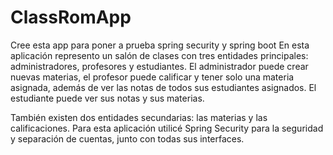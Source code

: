 # ClassRomApp

Cree esta app para poner a prueba spring security y spring boot En esta aplicación represento un salón de clases con tres entidades principales: administradores, profesores y estudiantes. El administrador puede crear nuevas materias, el profesor puede calificar y tener solo una materia asignada, además de ver las notas de todos sus estudiantes asignados. El estudiante puede ver sus notas y sus materias.

También existen dos entidades secundarias: las materias y las calificaciones. Para esta aplicación utilicé Spring Security para la seguridad y separación de cuentas, junto con todas sus interfaces.
